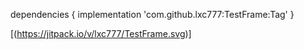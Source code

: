 dependencies {
	        implementation 'com.github.lxc777:TestFrame:Tag'
	}
	
[(https://jitpack.io/v/lxc777/TestFrame.svg)]


